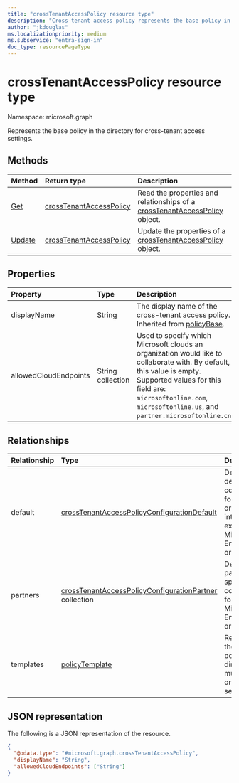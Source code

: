 ```yaml
---
title: "crossTenantAccessPolicy resource type"
description: "Cross-tenant access policy represents the base policy in the directory for cross-tenant access settings."
author: "jkdouglas"
ms.localizationpriority: medium
ms.subservice: "entra-sign-in"
doc_type: resourcePageType
---
```


# crossTenantAccessPolicy resource type

Namespace: microsoft.graph

Represents the base policy in the directory for cross-tenant access settings.

## Methods

|Method|Return type|Description|
|:---|:---|:---|
|[Get](../api/crosstenantaccesspolicy-get.md)|[crossTenantAccessPolicy](../resources/crosstenantaccesspolicy.md)|Read the properties and relationships of a [crossTenantAccessPolicy](../resources/crosstenantaccesspolicy.md) object.|
|[Update](../api/crosstenantaccesspolicy-update.md)|[crossTenantAccessPolicy](../resources/crosstenantaccesspolicy.md)|Update the properties of a [crossTenantAccessPolicy](../resources/crosstenantaccesspolicy.md) object.|

## Properties

|Property|Type|Description|
|:---|:---|:---|
| displayName | String | The display name of the cross-tenant access policy. Inherited from [policyBase](../resources/policybase.md).|
| allowedCloudEndpoints | String collection | Used to specify which Microsoft clouds an organization would like to collaborate with. By default, this value is empty. Supported values for this field are: `microsoftonline.com`, `microsoftonline.us`, and `partner.microsoftonline.cn`. |

## Relationships

|Relationship|Type|Description|
|:---|:---|:---|
|default|[crossTenantAccessPolicyConfigurationDefault](../resources/crosstenantaccesspolicyconfigurationdefault.md)|Defines the default configuration for how your organization interacts with external Microsoft Entra organizations.|
|partners|[crossTenantAccessPolicyConfigurationPartner](../resources/crosstenantaccesspolicyconfigurationpartner.md) collection|Defines partner-specific configurations for external Microsoft Entra organizations.|
|templates|[policyTemplate](../resources/policytemplate.md)|Represents the base policy in the directory for multitenant organization settings.|

## JSON representation

The following is a JSON representation of the resource.
<!-- {
  "blockType": "resource",
  "keyProperty": "id",
  "@odata.type": "microsoft.graph.crossTenantAccessPolicy",
  "baseType": "microsoft.graph.tenantRelationshipAccessPolicyBase",
  "openType": false
}
-->

``` json
{
  "@odata.type": "#microsoft.graph.crossTenantAccessPolicy",
  "displayName": "String",
  "allowedCloudEndpoints": ["String"]
}
```
